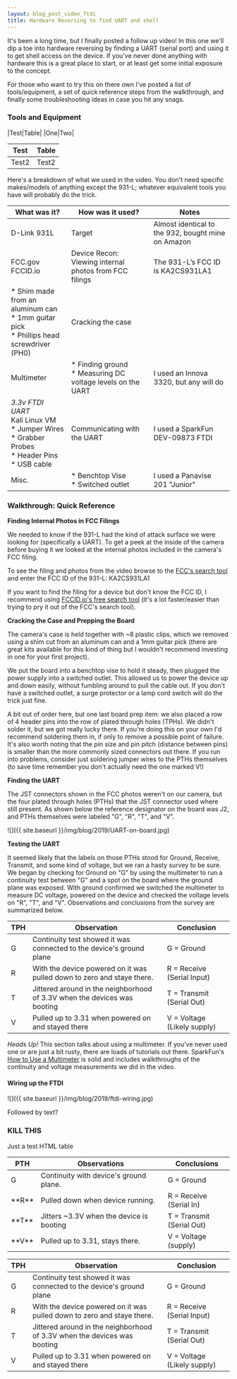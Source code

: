 ```yaml
---
layout: blog_post_video_ftdi
title: Hardware Reversing to find UART and shell
---
```


It's been a long time, but I finally posted a follow up video! In this one we'll dip a toe into hardware reversing by finding a UART (serial port) and using it to get shell access on the device. If you've never done anything with hardware this is a great place to start, or at least get some initial exposure to the concept. 

For those who want to try this on there own I've posted a list of tools/equipment, a set of quick reference steps from the walkthrough, and finally some troubleshooting ideas in case you hit any snags.

### Tools and Equipment

|Test|Table|
|One|Two|

|Test|Table|
|----|-----|
|Test2|Test2|

Here's a breakdown of what we used in the video. You don't need specific makes/models of anything except the 931-L; whatever equivalent tools you have will probably do the trick.

|What was it?|How was it used?| Notes|
|----------------|-------------|-------------|
|D-Link 931L | Target | Almost identical to the 932, bought mine on Amazon|
|FCC.gov<br>FCCID.io|Device Recon: Viewing internal photos from FCC filings|The 931-L’s FCC ID is KA2CS931LA1|
|* Shim made from an aluminum can<br>* 1mm guitar pick<br>* Phillips head screwdriver (PH0)|Cracking the case||
|Multimeter| * Finding ground<br>* Measuring DC voltage levels on the UART|I used an Innova 3320, but any will do|
|*3.3v FTDI UART<br>* Kali Linux VM<br>* Jumper Wires<br>*	Grabber Probes<br>*	Header Pins<br>* USB cable| Communicating with the UART|I used a SparkFun DEV-09873 FTDI|
|Misc. | * Benchtop Vise <br> * Switched outlet| I used a Panavise 201 "Junior"|

### Walkthrough: Quick Reference


**Finding Internal Photos in FCC Filings**

We needed to know if the 931-L had the kind of attack surface we were looking for (specifically a UART). To get a peek at the inside of the camera before buying it we looked at the internal photos included in the camera's FCC filing.

To see the filing and photos from the video browse to the [FCC's search tool](https://www.fcc.gov/oet/ea/fccid) and enter the FCC ID of the 931-L: KA2CS931LA1

If you want to find the filing for a device but don't know the FCC ID, I recommend using [FCCID.io's free search tool](https://fccid.io/search.php) (it's a lot faster/easier than trying to pry it out of the FCC's search tool).


**Cracking the Case and Prepping the Board**

The camera's case is held together with ~8 plastic clips, which we removed using a shim cut from an aluminum can and a 1mm guitar pick (there are great kits available for this kind of thing but I wouldn't recommend investing in one for your first project).

We put the board into a benchtop vise to hold it steady, then plugged the power supply into a switched outlet. This allowed us to power the device up and down easily, without fumbling around to pull the cable out. If you don't have a switched outlet, a surge protector or a lamp cord switch will do the trick just fine.

A bit out of order here, but one last board prep item: we also placed a row of 4 header pins into the row of plated through holes (TPHs). We didn't solder it, but we got really lucky there. If you're doing this on your own I'd recommend soldering them in, if only to remove a possible point of failure. It's also worth noting that the pin size and pin pitch (distance between pins) is smaller than the more commonly sized connectors out there. If you run into problems, consider just soldering jumper wires to the PTHs themselves (to save time remember you don't actually need the one marked V!)

**Finding the UART**

The JST connectors shown in the FCC photos weren't on our camera, but the four plated through holes (PTHs) that the JST connector used where still present. As shown below the reference designator on the board was J2, and PTHs themselves were labeled "G", "R", "T", and "V". 

![]({{ site.baseurl }}/img/blog/2019/UART-on-board.jpg)


**Testing the UART**

It seemed likely that the labels on those PTHs stood for Ground, Receive, Transmit, and some kind of voltage, but we ran a hasty survey to be sure. We began by checking for Ground on "G" by using the multimeter to run a continuity test between "G" and a spot on the board where the ground plane was exposed.  With ground confirmed we switched the multimeter to measure DC voltage, powered on the device and checked the voltage levels on "R", "T", and "V". Observations and conclusions from the survey are summarized below.

| TPH | Observation | Conclusion|
|---|---|---|
| G | Continuity test showed it was connected to the device's ground plane | G = Ground |
| R | With the device powered on it was pulled down to zero and staye there. | R = Receive (Serial Input) |
| T | Jittered around in the neighborhood of 3.3V when the devices was booting | T = Transmit (Serial Out)|
| V | Pulled up to 3.31 when powered on and stayed there | V = Voltage (Likely supply)|

_Heads Up!_ This section talks about using a multimeter. If you've never used one or are just a bit rusty, there are loads of tutorials out there. SparkFun's [How to Use a Multimeter](https://learn.sparkfun.com/tutorials/how-to-use-a-multimeter/) is solid and includes walkthroughs of the continuity and voltage measurements we did in the video.




#### Wiring up the FTDI

![]({{ site.baseurl }}/img/blog/2019/ftdi-wiring.jpg)

Followed by text?


### KILL THIS

Just a test HTML table 

<table>
<colgroup>
<col width="10%" />
<col width="60%" />
<col width="30%" />
</colgroup>
<thead>
<tr class="header">
<th>PTH</th>
<th>Observations</th>
<th>Conclusions</th>
</tr>
</thead>
<tbody>
<tr>
<td markdown="span">G</td>
<td markdown="span">Continuity with device's ground plane.</td>
<td markdown="span">G = Ground</td>
</tr>
<tr>
<td markdown="span">**R**</td>
<td markdown="span">Pulled down when device running.</td>
<td markdown="span">R = Receive (Serial In)</td>
</tr>
<td markdown="span">**T**</td>
<td markdown="span">Jitters ~3.3V when the device is booting</td>
<td markdown="span">T = Transmit (Serial Out)</td>
</tr>
<td markdown="span">**V**</td>
<td markdown="span">Pulled up to 3.31, stays there.</td>
<td markdown="span">V = Voltage (supply)</td>
</tr>
</tbody>
</table>

| TPH | Observation | Conclusion|
|---|---|---|
| G | Continuity test showed it was connected to the device's ground plane | G = Ground |
| R | With the device powered on it was pulled down to zero and staye there. | R = Receive (Serial Input) |
| T | Jittered around in the neighborhood of 3.3V when the devices was booting | T = Transmit (Serial Out)|
| V | Pulled up to 3.31 when powered on and stayed there | V = Voltage (Likely supply)|

